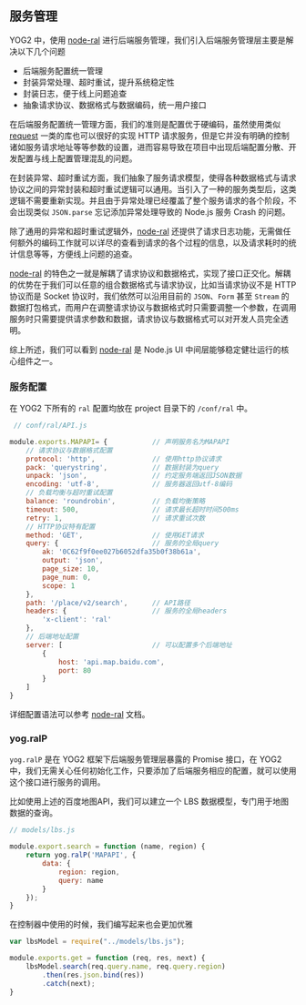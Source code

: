 ---
---

## 服务管理

YOG2 中，使用 [node-ral](https://github.com/fex-team/node-ral) 进行后端服务管理，我们引入后端服务管理层主要是解决以下几个问题

- 后端服务配置统一管理
- 封装异常处理、超时重试，提升系统稳定性
- 封装日志，便于线上问题追查
- 抽象请求协议、数据格式与数据编码，统一用户接口

在后端服务配置统一管理方面，我们的准则是配置优于硬编码，虽然使用类似 [request](https://github.com/request/request) 一类的库也可以很好的实现 HTTP 请求服务，但是它并没有明确的控制诸如服务请求地址等等参数的设置，进而容易导致在项目中出现后端配置分散、开发配置与线上配置管理混乱的问题。

在封装异常、超时重试方面，我们抽象了服务请求模型，使得各种数据格式与请求协议之间的异常封装和超时重试逻辑可以通用。当引入了一种的服务类型后，这类逻辑不需要重新实现。并且由于异常处理已经覆盖了整个服务请求的各个阶段，不会出现类似 `JSON.parse` 忘记添加异常处理导致的 Node.js 服务 Crash 的问题。

除了通用的异常和超时重试逻辑外，[node-ral](https://github.com/fex-team/node-ral) 还提供了请求日志功能，无需做任何额外的编码工作就可以详尽的查看到请求的各个过程的信息，以及请求耗时的统计信息等等，方便线上问题的追查。

[node-ral](https://github.com/fex-team/node-ral) 的特色之一就是解耦了请求协议和数据格式，实现了接口正交化。解耦的优势在于我们可以任意的组合数据格式与请求协议，比如当请求协议不是 HTTP 协议而是 Socket 协议时，我们依然可以沿用目前的 `JSON`、`Form` 甚至 `Stream` 的数据打包格式，而用户在调整请求协议与数据格式时只需要调整一个参数，在调用服务时只需要提供请求参数和数据，请求协议与数据格式可以对开发人员完全透明。

综上所述，我们可以看到 [node-ral](https://github.com/fex-team/node-ral)  是 Node.js UI 中间层能够稳定健壮运行的核心组件之一。

### 服务配置

在 YOG2 下所有的 `ral` 配置均放在 project 目录下的 `/conf/ral` 中。

```javascript
 // conf/ral/API.js 

module.exports.MAPAPI= {           // 声明服务名为MAPAPI
    // 请求协议与数据格式配置
    protocol: 'http',              // 使用http协议请求
    pack: 'querystring',           // 数据封装为query
    unpack: 'json',                // 约定服务端返回JSON数据
    encoding: 'utf-8',             // 服务器返回utf-8编码
    // 负载均衡与超时重试配置
    balance: 'roundrobin',         // 负载均衡策略
    timeout: 500,                  // 请求最长超时时间500ms
    retry: 1,                      // 请求重试次数
    // HTTP协议特有配置
    method: 'GET',                 // 使用GET请求
    query: {                       // 服务的全局query
        ak: '0C62f9f0ee027b6052dfa35b0f38b61a',
        output: 'json',
        page_size: 10,
        page_num: 0,
        scope: 1
    },
    path: '/place/v2/search',      // API路径
    headers: {                     // 服务的全局headers
        'x-client': 'ral'
    },
    // 后端地址配置
    server: [                      // 可以配置多个后端地址
        {
            host: 'api.map.baidu.com',
            port: 80
        }
    ]
}
```

详细配置语法可以参考  [node-ral](https://github.com/fex-team/node-ral) 文档。

### yog.ralP

`yog.ralP` 是在 YOG2 框架下后端服务管理层暴露的 Promise 接口，在 YOG2 中，我们无需关心任何初始化工作，只要添加了后端服务相应的配置，就可以使用这个接口进行服务的调用。

比如使用上述的百度地图API，我们可以建立一个 LBS 数据模型，专门用于地图数据的查询。

```javascript
// models/lbs.js

module.export.search = function (name, region) {
    return yog.ralP('MAPAPI', {
        data: {
            region: region,
            query: name
        }
    });
}
```

在控制器中使用的时候，我们编写起来也会更加优雅

```javascript
var lbsModel = require("../models/lbs.js");

module.exports.get = function (req, res, next) {
    lbsModel.search(req.query.name, req.query.region)
        .then(res.json.bind(res))
        .catch(next);
}
```
